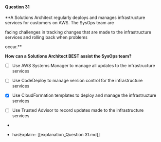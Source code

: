 #### Question  31


**A Solutions Architect regularly deploys and manages infrastructure services for customers on AWS. The SysOps team are

facing challenges in tracking changes that are made to the infrastructure services and rolling back when problems

occur.**


**How can a Solutions Architect BEST assist the SysOps team?**


- [ ] Use AWS Systems Manager to manage all updates to the infrastructure services


- [ ] Use CodeDeploy to manage version control for the infrastructure services


- [x] Use CloudFormation templates to deploy and manage the infrastructure services


- [ ] Use Trusted Advisor to record updates made to the infrastructure services


*

- hasExplain:: [[explanation_Question  31.md]]